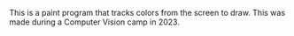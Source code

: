 This is a paint program that tracks colors from the screen to draw.
This was made during a Computer Vision camp in 2023.
